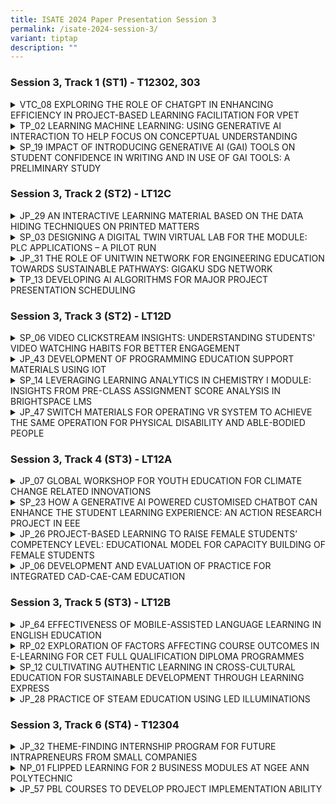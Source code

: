 ```yaml
---
title: ISATE 2024 Paper Presentation Session 3
permalink: /isate-2024-session-3/
variant: tiptap
description: ""
---
```

<h3>Session 3, Track 1 (ST1) - T12302, 303</h3>
<div data-type="detailGroup" class="isomer-accordion isomer-accordion-white">
<details class="isomer-details">
<summary>VTC_08 EXPLORING THE ROLE OF CHATGPT IN ENHANCING EFFICIENCY IN PROJECT-BASED
LEARNING FACILITATION FOR VPET</summary>
<div data-type="detailsContent" class="isomer-details-content">
<p>Y.H. Kwok<sup>*,a</sup>, K.P.A. Wong<sup>**,b</sup> and F. Ko<sup>***,a</sup>
</p>
<p><sup>a</sup>Hong Kong Institute of Information Technology, Hong Kong</p>
<p><sup>b</sup>Centre for Learning and Teaching, Vocational Training Council,
Hong Kong</p>
<p><sup>*</sup><a href="mailto:kwokyuho@vtc.edu.hk" rel="noopener noreferrer nofollow" target="_blank">kwokyuho@vtc.edu.hk</a>, <sup>**</sup>
<a href="mailto:alexander.aw@vtc.edu.hk" rel="noopener noreferrer nofollow" target="_blank">alexander.aw@vtc.edu.hk</a>, <sup>***</sup><a href="mailto:friedako@vtc.edu.hk" rel="noopener noreferrer nofollow" target="_blank">friedako@vtc.edu.hk</a>
</p>
<p>Abstract</p>
<p>The Hong Kong Institute of Information Technology (HKIIT) has taken a
leading position in the rapidly changing Vocational and Professional Education
and Training (VPET) field by incorporating the cutting-edge conversational
AI into its Project-Based Learning (PBL) curriculum for students studying
software engineering. This study examines the prospective advantages and
difficulties of integrating ChatGPT to enhance problem-based learning facilitation
and assesses critically the precision and quality of its contributions
to diverse PBL roles.</p>
<p>ChatGPT's conversational attributes and capacity to imitate human interactions
apparently make it suitable for undertakings such as scenario conception,
facilitating discussions, responding to students' enquiries and offering
personalised advice to students. Its prompt feedback and information handling
abilities apparently can considerably diminish administrative burdens for
instructors, freeing up time for engaging with students, evaluating learning
outcomes and assessing student actual competencies.</p>
<p>However, incorporating ChatGPT also presents various challenges. Issues
emerge regarding liability in incidents of incorrect AI-generated information
and the actual accuracy of AI-generated result. In a learning environment
that relies seriously on the reliable information and guidance, ensuring
the trustworthiness of ChatGPT's output is crucial. This paper emphasises
the need for a balanced way to incorporating AI into teaching and learning.
As VPET continues adapts to technological progressions, technologies like
ChatGPT will apparently play a significant part in shaping the future of
learning. However, it is vital to address the difficulties connected with
their use to guarantee the quality and sincerity of the educational experience.</p>
<p></p>
</div>
</details>
<details class="isomer-details">
<summary>TP_02 LEARNING MACHINE LEARNING: USING GENERATIVE AI INTERACTION TO HELP
FOCUS ON CONCEPTUAL UNDERSTANDING</summary>
<div data-type="detailsContent" class="isomer-details-content">
<p>R.Q. Goh</p>
<p>Temasek Polytechnic, School of Informatics &amp; IT, Big Data &amp; Analytics,
Singapore</p>
<p><a href="mailto:Goh_Rui_Quan@tp.edu.sg" rel="noopener noreferrer nofollow" target="_blank">Goh_Rui_Quan@tp.edu.sg</a>
</p>
<p>Abstract</p>
<p>Generative Artificial Intelligence (GAI) is changing the skills needed
in Data Science and education. This study looks at how GAI tools, like
ChatGPT and Codeium, can help students in a module that teaches machine
learning and applies it in decision-making. Initially, the module was too
challenging due to its heavy cognitive load, as indicated by feedback from
the 2021/2022 and 2022/2023 academic years. By using Codeium, programming
became easier and more intuitive, helping students understand complex ideas
better. ChatGPT offered personalized and interactive support. Feedback
from the 2023/2024 academic year showed higher student satisfaction. This
study shows that GAI tools can make learning easier and could be used to
teach other complex skills, reducing difficulty and improving student skills
for the future.</p>
<p></p>
</div>
</details>
<details class="isomer-details">
<summary>SP_19 IMPACT OF INTRODUCING GENERATIVE AI (GAI) TOOLS ON STUDENT CONFIDENCE
IN WRITING AND IN USE OF GAI TOOLS: A PRELIMINARY STUDY</summary>
<div data-type="detailsContent" class="isomer-details-content">
<p>F.M. Tham<sup>*</sup>, B.G.Y. Lee and T.K. Chettiar</p>
<p>Singapore Polytechnic/School of Life Skills and Communication, Academic
Staff, Singapore</p>
<p><sup>*</sup><a href="mailto:tham_foong_meng@sp.edu.sg" rel="noopener noreferrer nofollow" target="_blank">tham_foong_meng@sp.edu.sg</a>
</p>
<p>Abstract</p>
<p></p>
<p>Many students often express their dislike for writing and their perceived
lack of skill in it. Given that research has suggested a link between self-efficacy
and writing performance, we explored the potential of incorporating generative
AI (GAI) tools into a writing module at Singapore Polytechnic. This study
investigates the impact of introducing GAI tools on self-reported confidence
levels in writing and in use of GAI tools (UGAIT) for writing. In our study,
we introduced information on GAI, common AI writing tools, and benefits
and limitations of using GAI into existing teaching and learning materials
for the term-long Effective Writing for the Workplace (EWW) module. Participants
completed surveys at the start and end of the 6-week long module to assess
changes in self-reported confidence levels. We collected information on
students’ prior usage and perception of the usefulness of GAI tools in
writing assignments, and their confidence levels in writing in English
and in UGAIT to support their writing. Analysis of the data collected from
170 participants using the Wilcoxon signed rank test showed statistically
significant changes in self-reported confidence levels. The survey data
indicated increases in self-reported confidence levels in both UGAIT (40%)
and writing (36%). However, a minority of students reported decreased confidence
levels in both areas. Students who reported lower confidence in UGAIT expressed
distrust in GAI tools due to their current shortcomings and their own inadequate
AI literacy levels. Those who reported lower confidence in writing mostly
cited poor English grammar proficiency. Although applying the Spearman
rank correlation test did not show a statistically significant positive
association between UGAIT and writing confidence levels, our preliminary
study provides evidence of the potential benefits of incorporating GAI
tools into a writing module. In addition, our findings and further research
done in the process of doing the study, point to a need to provide more
structured guidance in the EWW module to improve student literacy levels
in UGAIT so our students can engage effectively and ethically with GAI
in a rapidly evolving world powered by large language models (LLM).</p>
<p></p>
</div>
</details>
</div>
<p></p>
<h3>Session 3, Track 2 (ST2) - LT12C</h3>
<div data-type="detailGroup" class="isomer-accordion isomer-accordion-white">
<details class="isomer-details">
<summary>JP_29 AN INTERACTIVE LEARNING MATERIAL BASED ON THE DATA HIDING TECHNIQUES
ON PRINTED MATTERS</summary>
<div data-type="detailsContent" class="isomer-details-content">
<p>Tetsuya Kojima<sup>*,a</sup>, Run Kawada<sup>b</sup> and Shinya Suzuki<sup>c</sup>
</p>
<p><sup>a</sup>Department of Computer Science, National Institute of Technology,
Tokyo College,</p>
<p>Hachioji, Japan</p>
<p><sup>b</sup>teamLab Inc., Tokyo, Japan</p>
<p><sup>c</sup>Department of Liberal Arts, National Institute of Technology,
Tokyo College, Hachioji, Japan</p>
<p><sup>*</sup><a href="mailto:kojt@tokyo-ct.ac.jp" rel="noopener noreferrer nofollow" target="_blank">kojt@tokyo-ct.ac.jp</a>
</p>
<p>Abstract</p>
<p></p>
<p>Data hiding is a technology to embed secret messages to digital objects
without being recognized by human recognition systems. It includes digital
watermarking for copyright protection and digital fingerprinting to avoid
illegal copies or distributions of digital media as well as steganography
as a means of covert communications. The objects conveying the secret messages
are called “stego objects” while the original objects without carrying
any secret messages are called “cover objects.” In this study, we are only
concerned with data hiding schemes for printed matters. Specifically, we
develop applications to embed and extract secret messages from the digital
photographs or figures printed on the paper documents. We assume that the
embedded messages are URLs for digital learning materials on the web such
as audio files, videos as well as 3D models such as Sketchfab. Teachers
can embed such URLs into the digital files of figures or photographs on
their PCs with the developed embedding application. They can print learning
materials including these stego images conveying the embedded URLs and
distribute them to students. When students take a photo printed on the
distributed learning material by the developed extracting application installed
on digital devices, the embedded URLs will be automatically extracted and
the digital learning materials will be shown on the browser. In general,
the quality of the images printed on papers are deteriorated from that
of the original digital ones. It is difficult to extract the embedded messages
successfully from such deteriorated stego images. In the applications developed
in this study, we apply a data hiding scheme based on spatial synchronizations,
multiple embedding into middle frequency bands of the images as well as
error detecting codes. It has been shown that the developed application
can extract the embedded URLs with almost no errors, and we can operate
Sketchfab soon after we take the printed photos.</p>
<p></p>
</div>
</details>
<details class="isomer-details">
<summary>SP_03 DESIGNING A DIGITAL TWIN VIRTUAL LAB FOR THE MODULE: PLC APPLICATIONS
– A PILOT RUN</summary>
<div data-type="detailsContent" class="isomer-details-content">
<p>Dr Chia Chew Lin<sup>*</sup> and Rick Chua</p>
<p>Singapore Polytechnic, School of Electrical &amp; Electronics Engineering,
Singapore</p>
<p><sup>*</sup><a href="mailto:chia_chew_lin@sp.edu.sg" rel="noopener noreferrer nofollow" target="_blank">chia_chew_lin@sp.edu.sg</a>
</p>
<p>Abstract</p>
<p>This paper discusses implementing a Digital Twin (DT) virtual model to
simulate scenarios impractical to recreate physically for the module ET0917:
PLC Applications in the School of Electrical &amp; Electronics Engineering
(SEEE). However, integrating DT into the lab involves numerous steps potentially
leading to cognitive overload for the students. To foster sustainable learning,
the lab activity design combines Self-Determination Theory (SDT) and Cognitive
Load Theory (CLT) to address both the motivational and cognitive aspects
so that students are not only motivated to learn but also have the cognitive
resources to do so effectively.</p>
<p>A mixed-methods approach including diverging stacked bar charts, sentiment
analysis of student comments, focus group discussions, and teaching staff
feedback was used to evaluate DT lab’s effectiveness. Data from 96 out
of 103 students and all four teaching staff over one semester indicate
positive reception. Both teaching staff and students reported there were
improved visualization and enhance learning experiences with the DT model.</p>
<p>The paper then suggests addressing the challenges and future research
to enhance learning for sustainability, including an extended activity
with a future carpark scenario. Engaging in such activities can help students
anticipate how changes in problem and parameters affect system behaviour,
fostering anticipatory competency, a key sustainability identified by UNESCO.</p>
<p></p>
</div>
</details>
<details class="isomer-details">
<summary>JP_31 THE ROLE OF UNITWIN NETWORK FOR ENGINEERING EDUCATION TOWARDS SUSTAINABLE
PATHWAYS: GIGAKU SDG NETWORK</summary>
<div data-type="detailsContent" class="isomer-details-content">
<p>M. Katsumi<sup>*,a</sup>, O. Takahashi<sup>b</sup>
</p>
<p><sup>a</sup>Institute for International Industry-Academia Collaboration,</p>
<p>Nagaoka University of Technology, Nagaoka, Japan</p>
<p><sup>b</sup>Department of Civil and Environmental Engineering, Nagaoka
University of Technology, Nagaoka, Japan</p>
<p><sup>*</sup><a href="mailto:mkatsumi@jcom.nagaokaut.ac.jp" rel="noopener noreferrer nofollow" target="_blank">mkatsumi@jcom.nagaokaut.ac.jp</a>
</p>
<p>Abstract</p>
<p>Nagaoka University of Technology (NUT) was established in 1976 as a leading
school for engineering studies. NUT was founded on a new idea called “GIGAKU
(Science of Technology).” This concept helps us find practical solutions
and sparks new ideas for the future. GIGAKU, related to STEM education,
uses a wide range of knowledge from science and engineering, management,
safety, information technology, and life sciences to come up with practical
solutions and innovations. NUT is one of the few universities in Japan
and abroad to have both a UNESCO Chair and a UNITWIN Network. The UNITWIN/UNESCO
Chairs Programme, established in 1992, aims to promote international cooperation
between universities, share knowledge, and encourage collaborative work.
Currently, there are around 950 UNESCO Chairs and 45 UNITWIN Networks across
120 countries and NUT has been established “UNESCO Chair on Engineering
Education for Sustainable Development (GIGAKU SDG Institute)” and “UNITWIN
Network for Engineering Education towards Sustainable Pathways (GIGAKU
SDG Network). GIGAKU SDG Network aims to be a place for making engineering
education better and more helpful in　achieving the Sustainable Development
Goals (SDGs). This network is made up of 10 institutions from six　countries
(India, Mexico, Mongolia, Spain, Viet Nam, and Japan) and an observer company
from Thailand.　All members share the four Credos of the Network (Work integrated
learning, Early start and recurring　opportunity, Sustainable Development
Goals, and Evaluation by industry and society). Network members work together
to cultivate innovative engineers who have the practical skills needed
by their countries for　sustainable development. This is done through working
together on research, planning conferences together, and exchange programs
for students, staff, and faculty, among other things.</p>
<p>Network members have reached out to local communities, like high schools,
by making online educational materials in six languages (English, Japanese,
Spanish, Mongolian, Vietnamese, Thai) available on the website. Currently,
they are working on a multilingual textbook about engineering ethics. These
materials are used both inside and outside the network to help people worldwide
learn about practical engineering education more easily.</p>
<p>In the presentation, we will introduce the clear objective of the GIGAKU
SDG Network, along with examples of efforts to spread practical engineering
education/knowledge worldwide.</p>
<p></p>
</div>
</details>
<details class="isomer-details">
<summary>TP_13 DEVELOPING AI ALGORITHMS FOR MAJOR PROJECT PRESENTATION SCHEDULING</summary>
<div data-type="detailsContent" class="isomer-details-content">
<p>L. William</p>
<p>School of Informatics &amp; IT, Temasek Polytechnic, Singapore</p>
<p><a href="mailto:lwilliam@tp.edu.sg" rel="noopener noreferrer nofollow" target="_blank">lwilliam@tp.edu.sg</a>
</p>
<p>Abstract</p>
<p>Temasek Polytechnic's Major Project is a Year 3 subject requiring students
to apply diploma-related skills in a real-world context. The course, worth
10 Credit Units, culminates in presentations to lecturers after 10 weeks.
Manual scheduling of these presentations is time-consuming and leaves students
limited preparation time. To address this, an automated scheduling system
using Artificial Intelligence (AI) algorithms is proposed. The problem
is approached as a timetabling issue, considering hard (critical) and soft
(non-critical) constraints. Two AI algorithms, greedy algorithm and simulated
annealing (SA) were explored to solve this scheduling problem. Preliminary
experiments using a mock dataset showed that the SA algorithm successfully
accommodates all hard constraints and produces a higher-quality schedule.
Based on these results, the SA algorithm has been selected for implementation
in the automated scheduling system.</p>
<p></p>
</div>
</details>
</div>
<p></p>
<h3>Session 3, Track 3 (ST2) - LT12D</h3>
<div data-type="detailGroup" class="isomer-accordion isomer-accordion-white">
<details class="isomer-details">
<summary>SP_06 VIDEO CLICKSTREAM INSIGHTS: UNDERSTANDING STUDENTS' VIDEO WATCHING
HABITS FOR BETTER ENGAGEMENT</summary>
<div data-type="detailsContent" class="isomer-details-content">
<p>Say Beng, Lai<sup>*,a</sup>, Li Cheong, Chin<sup>a</sup>, Nam Chew, Chua<sup>a</sup>,
Alvin, Ng<sup>a</sup> and Charlotte, Poh<sup>a</sup>
</p>
<p><sup>a</sup>Singapore Polytechnic, School of Mathematics and Science,
Singapore, Singapore</p>
<p><sup>*</sup><a href="mailto:Lai_Say_Beng@sp.edu.sg" rel="noopener noreferrer nofollow" target="_blank">Lai_Say_Beng@sp.edu.sg</a>
</p>
<p>Abstract</p>
<p></p>
<p>In Singapore Polytechnic (SP), our modules have become fully flipped.
Students in the flipped classroom view online lecture videos asynchronously
in our learning management system Brightspace (BS) as part of their pre-class
homework. Currently in BS, lecturers can only see if students have clicked
on the link to watch these assigned videos, but not the behaviour of the
students’ video viewing patterns. As lecturers, it is crucial to know our
students’ video watching habits so that we can identify their learning
needs before going to class. Therefore, in the School of Mathematics and
Science (MS), we embarked on a project to study this.</p>
<p>In this paper, we will share with you our insights in using video clickstream
data from an online system called LearningANTS for better classroom engagement.
This study was conducted in AY2023/24 S2 for the Engineering Mathematics
II module taken by approximately 840 students. During this semester, students
watched 3 weeks of lecture videos from LearningANTS where their various
click actions were being captured by the system. From the various reporting
charts in LearningANTS, lecturers were able to ascertain the percentage
of videos viewed by students and monitor when and how students played,
rewound, fast-forwarded and paused the videos as they watched the online
lessons.</p>
<p>Our findings from this study were gathered from data captured in the system
and feedback solicited through surveys from students and lecturers. Clustering
of the data with students’ assessment results enabled lecturers to better
understand video viewing behaviour based on the capabilities of students.
Feedback from student surveys helped lecturers better understand why students
rewound, fast-forwarded and paused the videos. The collective views from
lecturer surveys were generally positive. Although most lecturers agreed
that the insights gathered from the dashboard in the system can help improve
students’ learning, there is a need for better support in translating these
insights to classroom intervention strategies. As SP plans to roll out
video content management system in our modules, we can leverage our findings
to guide future deployment.</p>
<p></p>
</div>
</details>
<details class="isomer-details">
<summary>JP_43 DEVELOPMENT OF PROGRAMMING EDUCATION SUPPORT MATERIALS USING IOT</summary>
<div data-type="detailsContent" class="isomer-details-content">
<p>Y. Bando<sup>*,a</sup> and A. Mizumoto<sup>b</sup>
</p>
<p><sup>a</sup>National Institute of Technology, Kure college, Kure, Japan</p>
<p><sup>b</sup>JFE Plant Engineering Co., Ltd, Kurashiki, Japan</p>
<p><sup>*</sup><a href="mailto:bando@kure-nct.ac.jp" rel="noopener noreferrer nofollow" target="_blank">bando@kure-nct.ac.jp</a>
</p>
<p>Abstract</p>
<p>In Japan, from the 2020 school year, programming education in elementary
schools has become compulsory. The Ministry of Education, Culture, Sports,
Science and Technology (MEXT) has proposed the "GIGA School Concept," which
has led to the rapid construction of ICT environments at each educational
institution, resulting in the steady introduction of programming education
and a wealth of examples. On the other hand, the current situation is that
programming education has not yet taken root due to the fact that there
are educational institutions with inadequate ICT environment facilities
and teachers who are concerned about how to conduct classes. Therefore,
we attempted to develop IoT-based programming education support materials
that are easy to use for both children and teachers, and that are also
easy to introduce in terms of environmental facilities. We developed a
teaching material to support programming education by applying IoT technology.
By creating 3D programming blocks with ‘Basic programing source code’ and
combining them to construct a program, and by transmitting the information
of the assembled programming blocks to the robot side, the robot equipped
with a microcontroller can operate according to the assembled blocks, and
the results of the program execution can be fed back to the robot side.
Specifically, the basic operation of the robot is assigned to each block,
and an operation program is constructed as a combination of basic operations
from the array information of each block read by the master block. The
created program is transferred to the robot by Bluetooth wireless communication,
and the robot actually performs the operation defined by the array of blocks.
This system is designed to allow you to enjoy trial and error by actually
moving your hands to assemble the blocks. The purpose of this system is
to improve the learning efficiency by providing feedback to the robot.</p>
<p></p>
</div>
</details>
<details class="isomer-details">
<summary>SP_14 LEVERAGING LEARNING ANALYTICS IN CHEMISTRY I MODULE: INSIGHTS FROM
PRE-CLASS ASSIGNMENT SCORE ANALYSIS IN BRIGHTSPACE LMS</summary>
<div data-type="detailsContent" class="isomer-details-content">
<p>T.W. Tan<sup>*</sup>, C.H. Chan and X.K. Wee</p>
<p>School of Chemical &amp; Life Sciences, Singapore Polytechnic, Singapore</p>
<p><sup>*</sup><a href="mailto:tan_tiong_wei@sp.edu.sg" rel="noopener noreferrer nofollow" target="_blank">tan_tiong_wei@sp.edu.sg</a>
</p>
<p>Abstract</p>
<p>The integration of learning analytics in flipped classroom involves gathering
and analysing data on student engagement, performance and learning behaviours
from both pre-class and in-class activities. The use of data, whether it
is explanatory or through predictive models, is to gain insights to improve
student learning outcomes (Pam, A et al, 2016). This study explores the
utilisation of learning analytics within the Brightspace Learning Management
System (LMS) for Chemistry I module, where students engage with diverse
resources and activities, including asynchronous lectures, assignments,
quizzes and surveys. Analysis of data is facilitated by the Quiz Dashboard
with a specific focus on investigating the impact of students’ pre-class
assignment score on mid-semester test (MST), examination and their overall
module marks. The purpose is to gain insights into how students’ interaction
with their pre-class assignments will allow faculty to determine learners’
motivation and predict their examination and overall module performance.
Our results showed that there is a significant positive correlation between
the total pre-class assignment score and the examination marks, r (515)
= .68, p &lt; .05. There is also a strong positive correlation between
the total pre-class assignment score and the final module marks and the
relationship is also statistically significant, r (515) = .73, p &lt; .05.
Our analysis also showed that students in the higher pre-class assignment
percentage ranges have a higher percentage of learners passing the MST
and the examination. The results are encouraging as it validated the use
of data from pre-class assignment score in Brightspace as ALeRT to help
students improve on their chemistry. The data can also be used to predict
at-risk students early so that faculty can provide targeted interventions
through differentiated activities or supplementary classes to support their
learning journey. This approach aligns with the broader goal of leveraging
technology and data to optimise students’ learning and allow faculty members
to create a more inclusive and effective learning environment in chemistry
education.</p>
<p></p>
</div>
</details>
<details class="isomer-details">
<summary>JP_47 SWITCH MATERIALS FOR OPERATING VR SYSTEM TO ACHIEVE THE SAME OPERATION
FOR PHYSICAL DISABILITY AND ABLE-BODIED PEOPLE</summary>
<div data-type="detailsContent" class="isomer-details-content">
<p>K. Kageyama<sup>*,a</sup>, K. Suehisa<sup>b</sup>, K. Mori<sup>a</sup>,
Y. Tange<sup>a</sup> and T. Dode<sup>c</sup>
</p>
<p><sup>a</sup>National Institute of Technology, Maizuru College</p>
<p><sup>b</sup>Faculty of Advanced Engineering, National Institute of Technology,
Maizuru College</p>
<p><sup>c</sup>Kyoto Prefectural Special Support School in Yosanoumi</p>
<p><sup>*</sup><a href="mailto:k.kageyama@maizuru-ct.ac.jp" rel="noopener noreferrer nofollow" target="_blank">k.kageyama@maizuru-ct.ac.jp</a>
</p>
<p>Abstract</p>
<p>Delivery classes have been conducting delivery classes for teachers at
Kyoto Prefectural Special Support School. The content of the classes consists
of switch teaching devices, which are often requested by teachers at special-needs
schools. With the recent introduction of mandatory programming education,
there has been a demand for assistive products related to programming knowledge.
One such request originated from a teacher at a special-needs school for
children with physical disabilities, who said, “I want to use virtual reality
to realize things that cannot be done in the real world.” This can be challenging
for people with disabilities. Therefore, in this study, we propose switch
assistive technology that enables people with severe disabilities to operate
virtual reality (VR) in the same way as those without disabilities. We
developed a controller that enables physically impaired people to operate
VR. This controller consists of switches that are typically used by people
with a physical handicap. This switch can be used to switch the user's
viewpoint in the VR environment. We confirmed that a person with a physical
handicap can operate the VR in the same way as a person without a physical
handicap.</p>
<p></p>
</div>
</details>
</div>
<p></p>
<p></p>
<h3>Session 3, Track 4 (ST3) - LT12A</h3>
<div data-type="detailGroup" class="isomer-accordion isomer-accordion-white">
<details class="isomer-details">
<summary>JP_07 GLOBAL WORKSHOP FOR YOUTH EDUCATION FOR CLIMATE CHANGE RELATED INNOVATIONS</summary>
<div data-type="detailsContent" class="isomer-details-content">
<p>Y. Ghezelloo<sup>*,a</sup>, S. Fujiwara<sup>b</sup> and Y. Mizuno<sup>c</sup>
</p>
<p><sup>a</sup>National Institution of Technology /Architecture, Assistant
Professor, Akashi, Japan</p>
<p><sup>b</sup>National Institution of Technology/ Senior Director, Headquarters,
Tokyo, Japan</p>
<p><sup>c</sup>National Institution of Technology /Global Education Centre,
Director, Akashi, Japan</p>
<p><sup>*</sup><a href="mailto:y.ghezelloo@akashi.ac.jp" rel="noopener noreferrer nofollow" target="_blank">y.ghezelloo@akashi.ac.jp</a>
</p>
<p>Abstract</p>
<p>This paper reviews the process, products and outcomes of the Kosen Global
Camp implemented by National Institute of Technology, Akashi college in
September 2023 under Sakura Science Grant. This 10- day program invited
international college students as well as globally experienced lecturers
and provided a series of active learning and problem-based workshops on
disaster science, climate change preparedness, climate-related disaster
innovation, and engineering design. The aim was to devise the youth in
inclusive understanding of climate change related disaster risks and encourage
their innovative and critical thinking through multicultural and multi-discipline
to prepare and respond to future risks. Throughout Kosen Global Camp, students
at college of technologies from Japan, Taiwan, Indonesia, Malaysia, and
Mongolia, gathered in Akashi College of Technology and developed their
ideas as to face climate-related disasters as innovative product prototypes.
Participants were given lectures on basics of natural hazards and climate-related
disasters, practiced different risk scenarios as the survivors as well
as preparedness innovators. In addition, students were assigned to 6 multicultural
groups of international students to introduce and establish a deep understanding
of the natural hazards in their home countries for other members and discuss
the challenges of climate change in each background. The members then worked
along the engineering design lectures, captured a global discussion and
way of thinking regarding the issues of climate change and developed their
very own creative prototype of products. At the end, each group presented
their prototype for the participants and the lecturers and were awarded
a certificate of completion. We believe that these types of youth innovative
and active education followed by problem-based learning techniques will
enhance next generations understanding and familiarity with the basics
of climate change related disaster. In addition, the participants can develop
a better understanding of their role and ability as contributors to mitigate
the risks and damages more globally in the future.</p>
<p></p>
</div>
</details>
<details class="isomer-details">
<summary>SP_23 HOW A GENERATIVE AI POWERED CUSTOMISED CHATBOT CAN ENHANCE THE STUDENT
LEARNING EXPERIENCE: AN ACTION RESEARCH PROJECT IN EEE</summary>
<div data-type="detailsContent" class="isomer-details-content">
<p>Phyoe Kyaw Kyaw<sup>*a</sup>, Lim Joo Ghee<sup>a</sup>, Mark Wan Chi Ming<sup>a</sup> and
Chong Siew Kee<sup>b</sup>
</p>
<p><sup>a</sup>School of Electrical &amp; Electronic Engineering, Singapore
Polytechnic, Singapore</p>
<p><sup>b</sup>Department of Academic Quality &amp; Resources, Singapore
Polytechnic, Singapore</p>
<p><sup>*</sup><a href="mailto:phyoe_kyaw_kyaw@sp.edu.sg" rel="noopener noreferrer nofollow" target="_blank">phyoe_kyaw_kyaw@sp.edu.sg</a>
</p>
<p>Abstract</p>
<p>This paper documents an innovation in which a customized learning assistant
chatbot, built upon the Generative Pre-trained Transformers (GPT), a Generative
Artificial Intelligence (AI) Large Language Model (LLM), was employed as
a virtual tutor to supplement the student learning experience in a data-enabled
flipped learning (DEFL) classroom module. The research sought to explore,
analyse, and evaluate how students experienced this technology, what could
be learned to enhance different aspects of the learning process, and the
challenges this may pose for future practice and research. The pedagogic
approach was guided by an evidence-based teaching framework in which the
design and facilitation of learning draws on validated knowledge on how
students learn best and what teaching methods are most effective and efficient.
In the chatbot, students were provided with clear learning outcomes, instructional
content that focused on the key subject concepts essential to building
understanding, and focused question prompts to initiate their critical
thinking. They were then encouraged to use their own initiative in experimenting
with this AI technology. The methodology involved data collection from
146 first-year students across eight classes in two Digital Electronics
modules, focus group interviews with a sample of 10 students, and reflective
practices from three teaching faculty. The research yielded positive results,
especially on the usefulness of the virtual learning assistant chatbot
pre-trained on the module content. It significantly enhanced students'
understanding by providing rapid and accurate feedback. It was also deemed
effective for supporting various learning tasks, such as answering questions,
offering explanations, and generating insights. By understanding students’
perceptions, based on their learning experiences with the chatbot, faculty
can create instructional strategies to enhance the quality of their teaching
practices. This also offers the potential for greater differentiation and
personalization of instruction, which is a highly desirable educational
aim.</p>
<p></p>
</div>
</details>
<details class="isomer-details">
<summary>JP_26 PROJECT-BASED LEARNING TO RAISE FEMALE STUDENTS’ COMPETENCY LEVEL:
EDUCATIONAL MODEL FOR CAPACITY BUILDING OF FEMALE STUDENTS</summary>
<div data-type="detailsContent" class="isomer-details-content">
<p>Yuko Kamochi<sup>*,a</sup>, Kazunari Matsuno<sup>a</sup>
</p>
<p><sup>a</sup>National Institute of Technology(KOSEN), Kure College, Kure,
Hiroshima, Japan</p>
<p><sup>*</sup><a href="mailto:kamochi@kure-nct.ac.jp" rel="noopener noreferrer nofollow" target="_blank">kamochi@kure-nct.ac.jp</a>
</p>
<p>Abstract</p>
<p></p>
<p>The National Institute of Technology (KOSEN), Kure College (KC) which
was opened in 1964, will celebrate its 60th anniversary in 2024. The growing
social demand for female participation in the engineering field led KC
to establish Gender Equality Promotion Office in 2013. Since then, a female
student public relations group has operated as a subordinate organization
of the Gender Equality Promotion Office, aiming to promote diversity within
KC. In 2015, the group changed its name to MECA Girls Training Project,
with “MECA” representing Mechanical, Electrical, Information Science, Civil
and Architectural Engineering. This project has been ongoing, designing
various science and engineering-related workshops and promotional events.
Its goal is to help junior high school students choose scientific fields
as their career paths and to raise awareness of KOSEN as one of the viable
options. As a result of these efforts, the average percentage of female
students in admission, which was about 15 % before the inception of MECA
Girls Training Project, has significantly increased to an average of 24
% between 2015 and 2024. As of the year 2024, it has reached its highest
point at 32 %, surpassing the mid-term target for KOSEN female enrollment
by two points. The present study focuses on the process of building campus
organizations and educational program to enhance the competency level of
female students. Furthermore, we will look at how the project-based course,
“Incubation Work,” which started in 2015 for all grades and in all departments
in KC, has influenced the deepening of the project themes female students
devised. Then, the questionnaire survey conducted on the project members
is analysed to see what capacities were built through the project implementation.
In conclusion, it can be said that several essential skills and abilities
to seek careers, that is, communication skills, self-analytical skills,
and promotional ability were fostered through the creation of science and
engineering educational content for junior high school students and promotional
activities to increase the number of female students entering KOSEN. Finally,
some methodological insights that will contribute to expanding the base
of science career choice support programs are suggested.</p>
<p></p>
</div>
</details>
<details class="isomer-details">
<summary>JP_06 DEVELOPMENT AND EVALUATION OF PRACTICE FOR INTEGRATED CAD-CAE-CAM
EDUCATION</summary>
<div data-type="detailsContent" class="isomer-details-content">
<p>M. Nagai<sup>a</sup>, Y. Nakamura<sup>*,b</sup> and T. Adachi<sup>b</sup>
</p>
<p><sup>a</sup>Institute for Research on Next-generation Semiconductor and
Sensing Science (IRES²), Toyohashi University of Technology, Toyohashi,
Japan</p>
<p><sup>b</sup>Department of Mechanical Engineering, Toyohashi University
of Technology, Toyohashi, Japan</p>
<p><sup>*</sup><a href="mailto:yuji@me.tut.ac.jp" rel="noopener noreferrer nofollow" target="_blank">yuji@me.tut.ac.jp</a>
</p>
<p>Abstract</p>
<p>The ability to achieve an optimum design based on specifications is a
skill that should be developed in the mechanical engineering program. We
have developed a “self-enlightenment” engineering educational scheme for
designing, creating, and evaluating through the spontaneous participation
of students themselves. The most significant feature is providing experiences
such as machining to create “real (not virtual)” parts to assemble and
form real products with one’s own hands. Achieving this goal requires students
to repeat the design cycle (CAD-CAE) to avoid any mistakes in the final
products produced by CAM. Evaluating the final product can reveal how well
the design cycle worked yet you may find some unexpected things and why
that happens. In recent years, we used a “smartphone stand” as the targeted
product and the instructors providing the specifications to third-year
undergraduate students in Department of Mechanical Engineering, Toyohashi
University of Technology. Students designed and analyzed using 3D-CAD and
created component drawings. Through analyses (e.g. CAE; evaluating stress
distribution and overall shape deformation), an optimal design was determined,
and students evaluated its feasibility of their design. If not satisfied,
they were encouraged to modify the design in 3D-CAD and then analyze again.
By repeating this cycle (CAD-CAE), students learn the optimization process
in design, which is often experienced in the real manufacturing processes.
Once the shapes of all parts were finalized, the CAD data was transferred
to a laser cutter device (CAM), which cuts thick paper to manufacture the
designed parts. Students assembled the parts to create their own smartphone
stands, then evaluated them in various ways to check whether they satisfied
the prescribed specifications. Generally, products do not match all specifications,
thus students consider the reasons for inconsistencies and areas for improvement,
which enhances awareness of the important aspects of engineering design.
By adopting the problem-solving and repetitive learning method using the
CAD-CAM-CAE cycle, students can improve their ability to become future
professional engineers in an efficient yet effective manner.</p>
<p></p>
</div>
</details>
</div>
<p></p>
<h3>Session 3, Track 5 (ST3) - LT12B</h3>
<div data-type="detailGroup" class="isomer-accordion isomer-accordion-white">
<details class="isomer-details">
<summary>JP_64 EFFECTIVENESS OF MOBILE-ASSISTED LANGUAGE LEARNING IN ENGLISH EDUCATION</summary>
<div data-type="detailsContent" class="isomer-details-content">
<p>N. Maharjan<sup>*,a</sup>, E. Nobuhiro<sup>a</sup>, Y. Ominato<sup>a</sup>,
Y. Tsuchida<sup>a</sup>, K. Ichimura<sup>a</sup>
</p>
<p>National Institute of Technology, Nagaoka College / Division of General
Education (English), Niigata, JAPAN</p>
<p><sup>*</sup><a href="mailto:namimaha@nagaoka-ct.ac.jp" rel="noopener noreferrer nofollow" target="_blank">namimaha@nagaoka-ct.ac.jp</a>
</p>
<p>Abstract</p>
<p>The upsurge of digital technology after the global pandemic has completely
transformed the world around us, and its impact on the educational sector
has been remarkable. With the incessant progress of digital technology,
numerous technology-assisted learning platforms have been developed. Among
them, mobile phone learning platforms are grabbing attention as most of
the students have easier access to mobile phones than any other digital
tools. Previous studies have shown that various mobile-assisted learning
(MALL) methods are being utilized to learn and teach different courses
in educational institutions around the world. However, there are limited
studies reporting the effectiveness of MALLs particularly in the colleges
of the National Institute of Technology, known as KOSEN. In this study,
the objective was to conduct a preliminary study to explore the effectiveness
of MALL as a new teaching approach in order to motivate them and provide
an engaging learning environment. For this study, the chosen participants
were the second-year KOSEN students. They were divided into treatment and
control groups. In general, majority of the students find vocabulary challenging
to remember in an English reading course. So, they were given grammar and
vocabulary assignments and tests using a mobile application called Monoxer.
The performance of students was assessed through their pre-tests and post-tests.
Further, questionnaire studies were conducted to understand the perceptions
of students about MALL and its impact on their performance.</p>
<p></p>
<p>It was observed that the students’ experiences using the MALL for English
reading course were affirmative. They were satisfied by this new approach
of learning and found it effective for improving their reading comprehension
in English reading course. Besides, the students accepted the application
of the MALL app based on its usefulness, ease of use and access, instant
feedback from teachers, and continuity. For the efficiency assessment,
when the treatment group was compared with the control group, the treatment
group outperformed the control group on their academic performance for
English reading course. Therefore, this study verifies that MALL could
be an effective pedagogical tool for promoting English reading comprehension
competency in KOSEN.</p>
<p></p>
</div>
</details>
<details class="isomer-details">
<summary>RP_02 EXPLORATION OF FACTORS AFFECTING COURSE OUTCOMES IN E-LEARNING FOR
CET FULL QUALIFICATION DIPLOMA PROGRAMMES</summary>
<div data-type="detailsContent" class="isomer-details-content">
<p>S. Teng<sup>*,a</sup> and K. Y. Teh<sup>a</sup>
</p>
<p><sup>a</sup>Republic Polytechnic, School of Engineering, Singapore</p>
<p><sup>*</sup><a href="mailto:teng_suyan@rp.edu.sg" rel="noopener noreferrer nofollow" target="_blank">teng_suyan@rp.edu.sg</a>
</p>
<p>Abstract</p>
<p>E-learning/online learning based on the virtual learning environment (VLE)
has become a viable education alternative, gaining more and more attention
due to its flexibility, accessibility, cost effectiveness, customized learning
experience, and variety of courses available. In Republic Polytechnic (RP),
e-learning has been deliberately planned and carefully designed to provide
alternative learning options. For Continuing Education and Training (CET)
full qualification diploma programmes, e-learning has been increasingly
promoted and significantly ramped up in recent years. Therefore, it is
important to know if students would have similar learning experiences and
achieve equivalent course outcomes in e-learning as in Face-to-Face learning.
This study explored the factors affecting the course outcomes in e-learning
based on students’ perceptions of e-learning experience. Quantitative methods
encompassing a 10-factor, 30-item survey were employed in this study. Factor
and reliability analyses were conducted to verify, validate and refine
the survey items. Survey responses were analysed through descriptive, comparative
and correlational analyses. Survey findings were derived to summarize students’
overall perceptions of e-learning (descriptive), differences in perceptions
of e-learning across different semesters (comparative), and relationships
between the various factors and their influences on the e-learning course
outcomes (correlational). The findings showed that, it is important to
enhance learner-content interactions through building interactive activities
into the e-learning package; to ensure the e-learning packages have clear
instructions, proper workload, and easy access; to increase interactions
(learner-learner, learner-lecturer) through online discussions and activities
to promote social presence during e-learning; and to adopt microlearning
for learners to absorb information before they lose interest or attention,
which in turn increases knowledge retention.</p>
<p></p>
</div>
</details>
<details class="isomer-details">
<summary>SP_12 CULTIVATING AUTHENTIC LEARNING IN CROSS-CULTURAL EDUCATION FOR SUSTAINABLE
DEVELOPMENT THROUGH LEARNING EXPRESS</summary>
<div data-type="detailsContent" class="isomer-details-content">
<p>H.K Singh and D. Chen</p>
<p>Singapore Polytechnic/ School of Life Skills and Communication, Singapore</p>
<p><a href="mailto:Harveen_Kaur_Singh@sp.edu.sg" rel="noopener noreferrer nofollow" target="_blank">Harveen_Kaur_Singh@sp.edu.sg</a>
</p>
<p>Abstract</p>
<p>In the post-COVID era, the Learning Express (LeX) programme underwent
two significant transformations: a shift from social innovation to sustainable
innovation, aligning with the United Nations' Sustainable Development Goals
(SDGs), and its transition into an Asia-Ready Exposure (AEP) programme.
The latter aims to foster students' continued interest in the ASEAN, China
and India (ACI) region, extending learning beyond LeX by championing sustainability
within these regions. However, with these two transformations, the cornerstone
of the programme is still Authentic Learning, by which our students are
engaged as active problem-solver and inquirers. Therefore, this paper investigates
the key features that contribute to the authenticity of learning in the
refined LeX programme and its extension, LeXPlus.</p>
<p>Employing a mixed-methods approach, the study conducted a preliminary
survey to assess the authenticity of learning within the ACI region and
interviewed a student and a facilitator to gain insights into how learning
occurs within and beyond LeX, with a specific focus on Authentic Learning
in the context of Education for Sustainable Development (ESD). The findings
revealed that while students possessed baseline knowledge of the interplay
between ESD elements, the application of this knowledge can be primarily
observed beyond LeX. Furthermore, the role of the facilitator emerged as
crucial in championing sustainability during LeX.</p>
<p>Based on these findings, the paper provides recommendations to enhance
the authenticity of learning in LeX and LeXPlus, contributing to the broader
goal of promoting sustainable development within the ACI region while preparing
our students to become proactive global citizens of the world.</p>
<p></p>
</div>
</details>
<details class="isomer-details">
<summary>JP_28 PRACTICE OF STEAM EDUCATION USING LED ILLUMINATIONS</summary>
<div data-type="detailsContent" class="isomer-details-content">
<p>Hiroki Momono<sup>*,a</sup>, Mitsuru Matsumoto<sup>a</sup> and Takashi
Yamawaki<sup>a</sup>
</p>
<p><sup>a</sup>National Institute of Technology, Yonago College, Hikona,
Japan</p>
<p><sup>*</sup><a href="mailto:momono@yonago-k.ac.jp" rel="noopener noreferrer nofollow" target="_blank">momono@yonago-k.ac.jp</a>
</p>
<p>Abstract</p>
<p></p>
<p>Traditional Japanese education was a passive, instruction-based system
of teaching knowledge. The current approach to Science, Technology, Engineering,
Arts, and Mathematics (STEAM) education, by contrast, is of a construction
type (PBL), inviting active learning. The approach to STEAM education is
recognized as an important goal of national reform in Japanese education
from kindergarten to university (K–16). However, in Japan, STEAM education
has only received implementation over the past few years, such that there
is little knowledge available on STEAM learning programs, curriculum models,
and assessment methods. We developed a method for programming LED illuminations
within STEAM education to enhance fundamental competencies and creativity
in K–16 students. First, we created web applications using “BIPES“ and
developed “MicroPython IDE“ to create a programming environment for STEAM
education that involved LED illuminations that do not require software
installation. BIPES is a visual programming tool, similar to Scratch and
MicroPython IDE; it is a code programming tool for the MicroPython language.
Furthermore, in using these programming environments, we created teaching
materials to enable hands-on learning of programming from an artistic perspective.
We investigated several aspects of this teaching material, including its
appeal to children, enjoyment level, its comparability with Scratch, and
the motivational aspect it offers for programming learning. The programming
course, that used teaching materials for STEAM, greatly boosted student
motivation to learn programming. This finding indicates high levels of
satisfaction with this teaching material, likely due to the novelty and
joy of being able to control everyday items, such as push-button switch,
speaker, and LED, which sparked the interest and curiosity of the students.
Furthermore, we implemented education using LED illuminations at “Tottori
Hanakairo” for fifth-year students at a technical college. These students
applied their knowledge to plan and design LED illumination projects and
to create electrical circuits and programming. This initiative, in which
students themselves put their ideas into practice and learn by cycling
between Input (Knowledge) and Output (Creativity), has notably enhanced
students’ motivation to learn.</p>
<p></p>
</div>
</details>
</div>
<p></p>
<h3>Session 3, Track 6 (ST4) - T12304</h3>
<div data-type="detailGroup" class="isomer-accordion isomer-accordion-white">
<details class="isomer-details">
<summary>JP_32 THEME-FINDING INTERNSHIP PROGRAM FOR FUTURE INTRAPRENEURS FROM SMALL
COMPANIES</summary>
<div data-type="detailsContent" class="isomer-details-content">
<p>M. Tafu<sup>*,a</sup>, R. Matoba<sup>b</sup>, H. Hasegawa<sup>c</sup>,
K. Yamamoto<sup>d</sup> and J. Nishida<sup>e</sup>
</p>
<p><sup>a</sup>Department of Applied Chemistry and Chemical Engineering,
National Institute of Technology (KOSEN), Toyama College, Toyama, Japan</p>
<p><sup>b</sup>Department of Electronics and Computer Engineering, National
Institute of Technology (KOSEN), Toyama College, Imizu, Japan</p>
<p><sup>c</sup>Department of International Business, National Institute of
Technology (KOSEN), Toyama College, Imizu, Japan</p>
<p><sup>d</sup>Department of Maritime Technology, National Institute of Technology
(KOSEN), Toyama College, Imizu, Japan</p>
<p><sup>e</sup>Office Nishida LLC, Tokyo, Japan</p>
<p><sup>*</sup><a href="mailto:tafu@nc-toyama.ac.jp" rel="noopener noreferrer nofollow" target="_blank">tafu@nc-toyama.ac.jp</a>
</p>
<p>Abstract</p>
<p></p>
<p>Entrepreneurship is recognized as one of the methods of student empowerment
in KOSEN education. Various KOSENs have been challenged to develop “student
entrepreneurs” from the education program and startup competitions. However,
most Japanese small companies have made various innovations through KOSEN
alumni. These innovations have certainly supported the development potential
of Japanese industries directly or indirectly. We focus on developing human
resources in KOSEN as “future intrapreneurs” in small companies for Japanese
industrial development. An education model was constructed as a form of
the “theme-finding internship (TFI)” program. The framework of the TFI
program was conceptualized as follows: first, we constructed student teams
of three students from other backgrounds; second, the student teams challenged
hidden problems in the proposed tasks suggested by a company; third, academic
staff members supported and picked up essential tasks from students/company
discussions from scientific viewpoints; and third, the company agreed to
support students financially and in terms of career design via future employment.</p>
<p>During vacation in 2023, we endeavored to create a proof of concept for
the TFI programs with three companies in Tokyo, Japan. These companies
have faced potential problems with environmental issues such as a circular
economy, low carbon footprint, and so on.</p>
<p>We found that each student group generated excellent ideas and future
tasks only within a five-day internship. As one of the achievements, a
student team developed an image processing algorithm to detect specific
polymers, such as polyvinyl chloride, by indicating specific colors from
the view of the smart glasses. Other examples include a production process
of low-carbon lime resources from unused alkaline chemicals in wastewater
from washing returnable glass bottles and a management system of reused
laptop computers based on lifetime prediction. This presentation summarizes
the effects and outputs of KOSEN students via the TFI program with small
companies.</p>
<p></p>
</div>
</details>
<details class="isomer-details">
<summary>NP_01 FLIPPED LEARNING FOR 2 BUSINESS MODULES AT NGEE ANN POLYTECHNIC</summary>
<div data-type="detailsContent" class="isomer-details-content">
<p>Grace Fang and Liong Mei Lai</p>
<p>Ngee Ann Polytechnic / School of Business and Accountancy, Singapore</p>
<p><a href="mailto:Grace_Fang@np.edu.sg" rel="noopener noreferrer nofollow" target="_blank">Grace_Fang@np.edu.sg</a>,
<a href="mailto:Liong_Mei_Lai@np.edu.sg" rel="noopener noreferrer nofollow" target="_blank">Liong_Mei_Lai@np.edu.s</a>
</p>
<p>Abstract</p>
<p></p>
<p>While classroom teaching used to be more didactic practice with students
listening passively, the scenario has changed ever since the Flipped Learning
(FL) approach was adopted. Teaching &amp; Learning practices and strategies
have shifted over the years from instructor-led learning to a more constructive
and collaborative experience so that students can be active and engaged
participants of learning.</p>
<p></p>
<p>FL allows students to take ownership of learning. Research has shown that
FL has a positive impact on students as they learn to exercise the autonomy
they are given to decide where and when learning takes place as well as
how deep and far they would like to learn the content on their own. This
is in line with the psychology of today’s youth who prefer autonomy in
decision-making. (R. Brewer and S. Movahedazarhouligh, 2018).</p>
<p></p>
<p>FL was formally adopted at Ngee Ann Polytechnic (NP), School of Business
&amp; Accountancy (BA) in 2022 when the curriculum was redesigned to include
Online Asynchronous Learning (OAL). Students are to engage with the required
self-access learning materials and pre-activities made available to them
through the Learning Management System (LMS) before attending the In-Person
Lessons (IPL). Currently, at BA, the curriculum ratio of online asynchronous
learning and in-person learning is on average 40:60.</p>
<p></p>
<p>This paper compares the similarities and differences in the design elements
of each module, the challenges encountered, and the next steps to enhance
the FL experience for two BA modules: User-Centered Design for Business
(UCBD), taken by all 1st year BA students, and Digitalisation and Data
Analytics 2 (DDA2), taken by all 2nd year Accountancy students.</p>
<p></p>
<p>Both UCDB and DDA2 were re-conceptualised and re-designed as FL modules
which incorporate elements that enable students to engage in more self-directed
learning and lecturers to be able to regularly view and monitor students’
learning and progress. It is notable that whilst the content of both modules
is different and UCDB and DDA2 cater to different levels of BA students,
the adoption of FL in both modules is to achieve the same objective of
a more learner-centered learning experience that shapes self-directed habits
in learners. Apart from the LMS, both modules leverage on a range of purposefully
selected education technology tools such as Feedback Fruits, Padlet and
Articulate Rise to enhance the FL experience, thereby increasing the engagement
and motivation of students.</p>
<p></p>
<p>Responses to the FL experience have been positive for both modules. Students
were generally happy with the way the learning materials were designed
and facilitated. Students also felt positive about how the connection between
the OAL and IPL components of FL were scaffolded to help them deepen their
understanding and to apply their learning. A Module Experience Survey was
conducted with both modules achieving strong positive average scores of
5.43 for DDA2 and 5.11 for UCDB against a total possible score of 6.</p>
<p></p>
</div>
</details>
<details class="isomer-details">
<summary>JP_57 PBL COURSES TO DEVELOP PROJECT IMPLEMENTATION ABILITY</summary>
<div data-type="detailsContent" class="isomer-details-content">
<p>Thanapol Luckanawat<sup>a</sup>, Sanit Teewchim<sup>a</sup>, Arnon Sakonkanapong<sup>a</sup>,
Takahisa Yamamoto<sup>*,a,b</sup>, Seiji Kano<sup>a,b</sup>
</p>
<p><sup>a</sup>Dept. Mechatronics Engineering, KOSEN-KMITL, Bangkok, Thailand</p>
<p><sup>b</sup>National Institute of Technology, Tokyo, Japan</p>
<p><sup>*</sup><a href="mailto:yamamoto@kosen-k.go.jp" rel="noopener noreferrer nofollow" target="_blank">yamamoto@kosen-k.go.jp</a>
</p>
<p>Abstract</p>
<p>King Mongkut’s Institute of Technology Ladkrabang (KMITL) is committed
to developing practical and creative engineers through education rooted
in real-life challenges. The curriculum is strategically designed to equip
students from their first year to their fifth year with progressive hands-on
learning experiences emphasizing individual and collaborative skills. In
the initial years, first-year students learn essential thinking and project
execution skills through tools like Venn diagrams, mind maps, and Gantt
charts, alongside feasibility studies and analysis to assess strengths,
weaknesses, opportunities, and threats. Beginning in the third year, these
foundational skills are vital for problem-based and project-based learning
(PBL). Here, students apply their accumulated knowledge to solve practical
problems assigned in groups, enhancing their ability to research independently
using various sources, including the internet. By the fourth year, the
focus shifts to real-world applications, with students undertaking projects
directly sourced from industry partners. This collaboration continues into
the fifth year, where students engage in internships and graduation projects
that confront actual industry challenges, offering a robust experiential
learning environment. This process affects not only the product but also
the project execution skills of the students. Faculty and industry experts
closely mentor and evaluate the students, ensuring a comprehensive learning
experience that meets educational goals and prepares students for professional
success.</p>
<p></p>
</div>
</details>
</div>
<h3></h3>
<p></p>
<p></p>